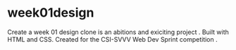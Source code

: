 # week01design
Create a week 01 design clone is an abitions and exiciting project .  Built with HTML and CSS. Created for the CSI-SVVV Web Dev Sprint competition .
